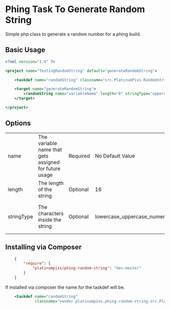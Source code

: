 # Phing Task To Generate Random String

Simple php class to generate a random number for a phing build.

## Basic Usage
```xml
<?xml version="1.0" ?>

<project name="TestingRandomString" default="generateRandomString">

    <taskdef name="randomString" classname="src.PlatinumPixs.RandomString.GenerateTask" />

    <target name="generateRandomString">
        <randomString name="variableName" length="8" stringType="uppercase_numeric" />
    </target>

</project>
```

## Options
<table>
    <tr>
        <td>name</td>
        <td>The variable name that gets assigned for future usage</td>
        <td>Required</td>
        <td>No Default Value</td>
        <td></td>
    </tr>
    <tr>
        <td>length</td>
        <td>The length of the string</td>
        <td>Optional</td>
        <td>16</td>
        <td></td>
    </tr>
    <tr>
        <td>stringType</td>
        <td>The characters inside the string</td>
        <td>Optional</td>
        <td>lowercase_uppercase_numeric</td>
        <td>
            - lowercase_upppercase
            - lowercase
            - uppercase
            - lowercase_uppercase_numeric
            - lowercase_numeric
            - uppercase_numeric
            - numeric
        </td>
    </tr>
</table>

## Installing via Composer

```json
    {
        "require": {
            "platinumpixs/phing-random-string": "dev-master"
        }
    }
```

If installed via composer the name for the taskdef will be.

```xml
    <taskdef name="randomString"
             classname="vendor.platinumpixs.phing-random-string.src.PlatinumPixs.RandomString.GenerateTask" />
```